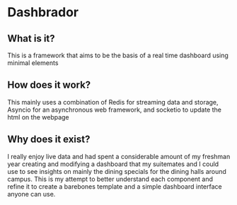# Dashbrador

## What is it?
This is a framework that aims to be the basis of a real time dashboard using minimal elements

## How does it work?
This mainly uses a combination of Redis for streaming data and storage, Asyncio for an asynchronous web framework, and socketio to update the html on the webpage

## Why does it exist?
I really enjoy live data and had spent a considerable amount of my freshman year creating and modifying a dashboard that my suitemates and I could use to see insights on mainly the dining specials for the dining halls around campus. This is my attempt to better understand each component and refine it to create a barebones template and a simple dashboard interface anyone can use.
